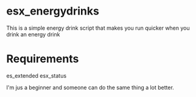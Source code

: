 # esx_energydrinks
This is a simple energy drink script that makes you run quicker when you drink an energy drink

# Requirements
es_extended
esx_status


I'm jus a beginner and someone can do the same thing a lot better.
